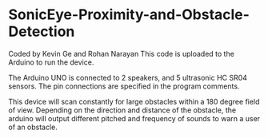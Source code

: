 # SonicEye-Proximity-and-Obstacle-Detection

Coded by Kevin Ge and Rohan Narayan
This code is uploaded to the Arduino to run the device.

The Arduino UNO is connected to 2 speakers, and 5 ultrasonic HC SR04 sensors.
The pin connections are specified in the program comments.

This device will scan constantly for large obstacles within a 180 degree field of view. Depending on the direction and distance of the obstacle, the arduino will output different pitched and frequency of sounds to warn a user of an obstacle.
